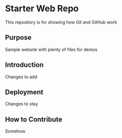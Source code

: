 # Starter Web Repo

This repository is for showing how Git and GitHub work

## Purpose

Sample website with plenty of files for demos

## Introduction
Changes to add

## Deployment
Changes to stay

## How to Contribute

Somehow